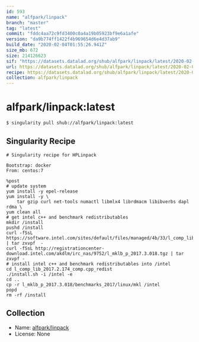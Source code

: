 ```yaml
---
id: 593
name: "alfpark/linpack"
branch: "master"
tag: "latest"
commit: "fddc4aa72c9fd3400c0a4a19b05923bf9e6a1afe"
version: "da9b774ff1422f4b969654d6e4d37ab9"
build_date: "2020-02-04T01:55:26.941Z"
size_mb: 672
size: 214126623
sif: "https://datasets.datalad.org/shub/alfpark/linpack/latest/2020-02-04-fddc4aa7-da9b774f/da9b774ff1422f4b969654d6e4d37ab9.simg"
url: https://datasets.datalad.org/shub/alfpark/linpack/latest/2020-02-04-fddc4aa7-da9b774f/
recipe: https://datasets.datalad.org/shub/alfpark/linpack/latest/2020-02-04-fddc4aa7-da9b774f/Singularity
collection: alfpark/linpack
---
```


# alfpark/linpack:latest

```bash
$ singularity pull shub://alfpark/linpack:latest
```

## Singularity Recipe

```singularity
# Singularity recipe for HPLinpack

Bootstrap: docker
From: centos:7

%post
# update system
yum install -y epel-release
yum install -y \
    tar gzip curl net-tools numactl libmlx4 librdmacm libibverbs dapl rdma \
yum clean all
# get intel c++ and benchmark redistributables
mkdir /install
pushd /install
curl -fSsL https://software.intel.com/sites/default/files/managed/4b/33/l_comp_lib_2017.2.174_comp.cpp_redist.tgz | tar zxvpf  -
curl -fSsL http://registrationcenter-download.intel.com/akdlm/irc_nas/9752/l_mklb_p_2017.3.018.tgz | tar zxvpf -
# install intel c++ and benchmark redistributables into /intel
cd l_comp_lib_2017.2.174_comp.cpp_redist
./install.sh -i /intel -e
cd ..
cp -r l_mklb_p_2017.3.018/benchmarks_2017/linux/mkl /intel
popd
rm -rf /install
```

## Collection

 - Name: [alfpark/linpack](https://github.com/alfpark/linpack)
 - License: None

